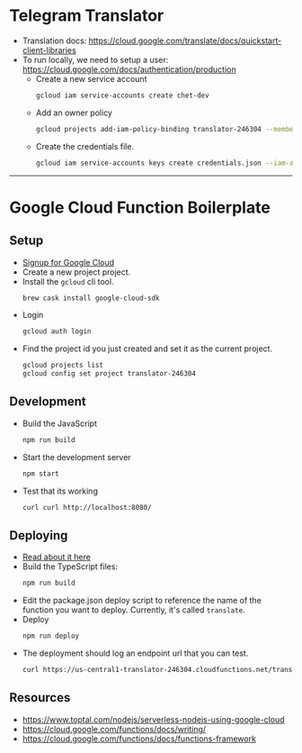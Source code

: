 # Telegram Translator

- Translation docs: https://cloud.google.com/translate/docs/quickstart-client-libraries
- To run locally, we need to setup a user: https://cloud.google.com/docs/authentication/production
	- Create a new service account
		```sh
		gcloud iam service-accounts create chet-dev
		```
	- Add an owner policy
		```sh
		gcloud projects add-iam-policy-binding translator-246304 --member "serviceAccount:chet-dev@translator-246304.iam.gserviceaccount.com" --role "roles/owner"
		```
	- Create the credentials file.
		```sh
		gcloud iam service-accounts keys create credentials.json --iam-account chet-dev@translator-246304.iam.gserviceaccount.com
		```

---

# Google Cloud Function Boilerplate

## Setup
- [Signup for Google Cloud](https://console.cloud.google.com)
- Create a new project project.
- Install the `gcloud` cli tool.
	```sh
	brew cask install google-cloud-sdk
	```
- Login
	```sh
	gcloud auth login
	```
- Find the project id you just created and set it as the current project.
	```sh
	gcloud projects list
	gcloud config set project translator-246304
	```

## Development
- Build the JavaScript
	```sh
	npm run build
	```
- Start the development server
	```sh
	npm start
	```
- Test that its working
	```sh
	curl curl http://localhost:8080/
	```

## Deploying
- [Read about it here](https://cloud.google.com/functions/docs/deploying/filesystem)
- Build the TypeScript files:
	```sh
	npm run build
	```
- Edit the package.json deploy script to reference the name of the function you want to deploy. Currently, it's called `translate`.
- Deploy
	```sh
	npm run deploy
	```
- The deployment should log an endpoint url that you can test.
	```sh
	curl https://us-central1-translator-246304.cloudfunctions.net/translate
	```

## Resources
- https://www.toptal.com/nodejs/serverless-nodejs-using-google-cloud
- https://cloud.google.com/functions/docs/writing/
- https://cloud.google.com/functions/docs/functions-framework